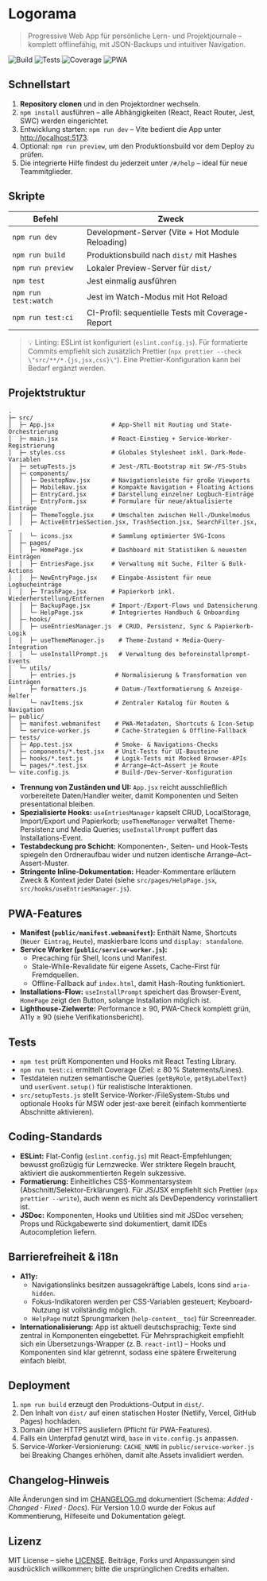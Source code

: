 # Logorama

> Progressive Web App für persönliche Lern- und Projektjournale – komplett offlinefähig, mit JSON-Backups und intuitiver Navigation.

![Build](https://img.shields.io/badge/build-vite_success-brightgreen.svg) ![Tests](https://img.shields.io/badge/tests-jest%20%26%20rtl-4c1.svg) ![Coverage](https://img.shields.io/badge/coverage-%E2%89%A580%25-blue.svg) ![PWA](https://img.shields.io/badge/pwa-ready-1f75fe.svg)

## Schnellstart

1. **Repository clonen** und in den Projektordner wechseln.  
2. `npm install` ausführen – alle Abhängigkeiten (React, React Router, Jest, SWC) werden eingerichtet.  
3. Entwicklung starten: `npm run dev` – Vite bedient die App unter [http://localhost:5173](http://localhost:5173).  
4. Optional: `npm run preview`, um den Produktionsbuild vor dem Deploy zu prüfen.  
5. Die integrierte Hilfe findest du jederzeit unter `/#/help` – ideal für neue Teammitglieder.

## Skripte

| Befehl | Zweck |
| --- | --- |
| `npm run dev` | Development-Server (Vite + Hot Module Reloading) |
| `npm run build` | Produktionsbuild nach `dist/` mit Hashes |
| `npm run preview` | Lokaler Preview-Server für `dist/` |
| `npm test` | Jest einmalig ausführen |
| `npm run test:watch` | Jest im Watch-Modus mit Hot Reload |
| `npm run test:ci` | CI-Profil: sequentielle Tests mit Coverage-Report |

> 💡 Linting: ESLint ist konfiguriert (`eslint.config.js`). Für formatierte Commits empfiehlt sich zusätzlich Prettier (`npx prettier --check \"src/**/*.{js,jsx,css}\"`). Eine Prettier-Konfiguration kann bei Bedarf ergänzt werden.

## Projektstruktur

```
.
├─ src/
│  ├─ App.jsx                # App-Shell mit Routing und State-Orchestrierung
│  ├─ main.jsx               # React-Einstieg + Service-Worker-Registrierung
│  ├─ styles.css             # Globales Stylesheet inkl. Dark-Mode-Variablen
│  ├─ setupTests.js          # Jest-/RTL-Bootstrap mit SW-/FS-Stubs
│  ├─ components/
│  │  ├─ DesktopNav.jsx      # Navigationsleiste für große Viewports
│  │  ├─ MobileNav.jsx       # Kompakte Navigation + Floating Actions
│  │  ├─ EntryCard.jsx       # Darstellung einzelner Logbuch-Einträge
│  │  ├─ EntryForm.jsx       # Formulare für neue/aktualisierte Einträge
│  │  ├─ ThemeToggle.jsx     # Umschalten zwischen Hell-/Dunkelmodus
│  │  ├─ ActiveEntriesSection.jsx, TrashSection.jsx, SearchFilter.jsx, …
│  │  └─ icons.jsx           # Sammlung optimierter SVG-Icons
│  ├─ pages/
│  │  ├─ HomePage.jsx        # Dashboard mit Statistiken & neuesten Einträgen
│  │  ├─ EntriesPage.jsx     # Verwaltung mit Suche, Filter & Bulk-Actions
│  │  ├─ NewEntryPage.jsx    # Eingabe-Assistent für neue Logbucheinträge
│  │  ├─ TrashPage.jsx       # Papierkorb inkl. Wiederherstellung/Entfernen
│  │  ├─ BackupPage.jsx      # Import-/Export-Flows und Datensicherung
│  │  └─ HelpPage.jsx        # Integriertes Handbuch & Onboarding
│  ├─ hooks/
│  │  ├─ useEntriesManager.js  # CRUD, Persistenz, Sync & Papierkorb-Logik
│  │  ├─ useThemeManager.js    # Theme-Zustand + Media-Query-Integration
│  │  └─ useInstallPrompt.js   # Verwaltung des beforeinstallprompt-Events
│  └─ utils/
│     ├─ entries.js           # Normalisierung & Transformation von Einträgen
│     ├─ formatters.js        # Datum-/Textformatierung & Anzeige-Helfer
│     └─ navItems.jsx         # Zentraler Katalog für Routen & Navigation
├─ public/
│  ├─ manifest.webmanifest    # PWA-Metadaten, Shortcuts & Icon-Setup
│  └─ service-worker.js       # Cache-Strategien & Offline-Fallback
├─ tests/
│  ├─ App.test.jsx            # Smoke- & Navigations-Checks
│  ├─ components/*.test.jsx   # Unit-Tests für UI-Bausteine
│  ├─ hooks/*.test.js         # Logik-Tests mit Mocked Browser-APIs
│  └─ pages/*.test.jsx        # Arrange–Act–Assert je Route
└─ vite.config.js             # Build-/Dev-Server-Konfiguration
```

- **Trennung von Zuständen und UI:** `App.jsx` reicht ausschließlich vorbereitete Daten/Handler weiter, damit Komponenten und Seiten presentational bleiben.  
- **Spezialisierte Hooks:** `useEntriesManager` kapselt CRUD, LocalStorage, Import/Export und Papierkorb; `useThemeManager` verwaltet Theme-Persistenz und Media Queries; `useInstallPrompt` puffert das Installations-Event.  
- **Testabdeckung pro Schicht:** Komponenten-, Seiten- und Hook-Tests spiegeln den Ordneraufbau wider und nutzen identische Arrange–Act–Assert-Muster.  
- **Stringente Inline-Dokumentation:** Header-Kommentare erläutern Zweck & Kontext jeder Datei (siehe `src/pages/HelpPage.jsx`, `src/hooks/useEntriesManager.js`).

## PWA-Features

- **Manifest (`public/manifest.webmanifest`):** Enthält Name, Shortcuts (`Neuer Eintrag`, `Heute`), maskierbare Icons und `display: standalone`.  
- **Service Worker (`public/service-worker.js`):**  
  - Precaching für Shell, Icons und Manifest.  
  - Stale-While-Revalidate für eigene Assets, Cache-First für Fremdquellen.  
  - Offline-Fallback auf `index.html`, damit Hash-Routing funktioniert.  
- **Installations-Flow:** `useInstallPrompt` speichert das Browser-Event, `HomePage` zeigt den Button, solange Installation möglich ist.  
- **Lighthouse-Zielwerte:** Performance ≥ 90, PWA-Check komplett grün, A11y ≥ 90 (siehe Verifikationsbericht).

## Tests

- `npm test` prüft Komponenten und Hooks mit React Testing Library.  
- `npm run test:ci` ermittelt Coverage (Ziel: ≥ 80 % Statements/Lines).  
- Testdateien nutzen semantische Queries (`getByRole`, `getByLabelText`) und `userEvent.setup()` für realistische Interaktionen.  
- `src/setupTests.js` stellt Service-Worker-/FileSystem-Stubs und optionale Hooks für MSW oder jest-axe bereit (einfach kommentierte Abschnitte aktivieren).

## Coding-Standards

- **ESLint:** Flat-Config (`eslint.config.js`) mit React-Empfehlungen; bewusst großzügig für Lernzwecke. Wer striktere Regeln braucht, aktiviert die auskommentierten Regeln sukzessive.  
- **Formatierung:** Einheitliches CSS-Kommentarsystem (Abschnitt/Selektor-Erklärungen). Für JS/JSX empfiehlt sich Prettier (`npx prettier --write`), auch wenn es nicht als DevDependency vorinstalliert ist.  
- **JSDoc:** Komponenten, Hooks und Utilities sind mit JSDoc versehen; Props und Rückgabewerte sind dokumentiert, damit IDEs Autocompletion liefern.

## Barrierefreiheit & i18n

- **A11y:**  
  - Navigationslinks besitzen aussagekräftige Labels, Icons sind `aria-hidden`.  
  - Fokus-Indikatoren werden per CSS-Variablen gesteuert; Keyboard-Nutzung ist vollständig möglich.  
  - `HelpPage` nutzt Sprungmarken (`help-content__toc`) für Screenreader.  
- **Internationalisierung:** App ist aktuell deutschsprachig; Texte sind zentral in Komponenten eingebettet. Für Mehrsprachigkeit empfiehlt sich ein Übersetzungs-Wrapper (z. B. `react-intl`) – Hooks und Komponenten sind klar getrennt, sodass eine spätere Erweiterung einfach bleibt.

## Deployment

1. `npm run build` erzeugt den Produktions-Output in `dist/`.  
2. Den Inhalt von `dist/` auf einen statischen Hoster (Netlify, Vercel, GitHub Pages) hochladen.  
3. Domain über HTTPS ausliefern (Pflicht für PWA-Features).  
4. Falls ein Unterpfad genutzt wird, `base` in `vite.config.js` anpassen.  
5. Service-Worker-Versionierung: `CACHE_NAME` in `public/service-worker.js` bei Breaking Changes erhöhen, damit alte Assets invalidiert werden.

## Changelog-Hinweis

Alle Änderungen sind im [CHANGELOG.md](./CHANGELOG.md) dokumentiert (Schema: *Added · Changed · Fixed · Docs*). Für Version 1.0.0 wurde der Fokus auf Kommentierung, Hilfeseite und Dokumentation gelegt.

## Lizenz

MIT License – siehe [LICENSE](./LICENSE). Beiträge, Forks und Anpassungen sind ausdrücklich willkommen; bitte die ursprünglichen Credits erhalten.
